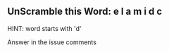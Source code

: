 UnScramble this Word: e l a m i d c
----------

HINT: word starts with 'd'

Answer in the issue comments
